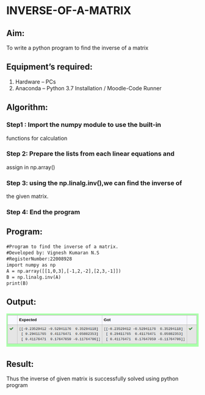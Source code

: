 # INVERSE-OF-A-MATRIX
## Aim:
To write a python program to find the inverse of a matrix
## Equipment’s required:
1. 	Hardware – PCs
2. 	Anaconda – Python 3.7 Installation / Moodle-Code Runner
## Algorithm:
### Step1 : Import the numpy module to use the built-in
functions for calculation
### Step 2: Prepare the lists from each linear equations and 
assign in np.array()
### Step 3: using the np.linalg.inv(),we can find the inverse of
the given matrix.
### Step 4: End the program

## Program:
```
#Program to find the inverse of a matrix.
#Developed by: Vignesh Kumaran N.S
#RegisterNumber:22008928
import numpy as np
A = np.array([[1,0,3],[-1,2,-2],[2,3,-1]])
B = np.linalg.inv(A)
print(B)
```
## Output:
![input12](inverse.png)
## Result:
Thus the inverse of given matrix is successfully solved using python program

